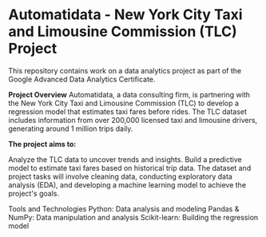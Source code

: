 # Automatidata - New York City Taxi and Limousine Commission (TLC) Project
This repository contains work on a data analytics project as part of the Google Advanced Data Analytics Certificate.

**Project Overview**
Automatidata, a data consulting firm, is partnering with the New York City Taxi and Limousine Commission (TLC) to develop a regression model that estimates taxi fares before rides. The TLC dataset includes information from over 200,000 licensed taxi and limousine drivers, generating around 1 million trips daily.

**The project aims to:**

Analyze the TLC data to uncover trends and insights.
Build a predictive model to estimate taxi fares based on historical trip data.
The dataset and project tasks will involve cleaning data, conducting exploratory data analysis (EDA), and developing a machine learning model to achieve the project's goals.

Tools and Technologies
Python: Data analysis and modeling
Pandas & NumPy: Data manipulation and analysis
Scikit-learn: Building the regression model
